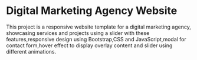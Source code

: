 # Digital Marketing Agency Website
This project is a responsive website template for a digital marketing agency, showcasing services and projects using a slider with these features,responsive design using Bootstrap,CSS and JavaScript,modal for contact form,hover effect to display overlay content and slider using different animations.
